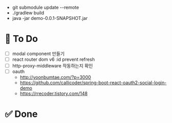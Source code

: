 - git submodule update --remote
- ./gradlew build
- java -jar demo-0.0.1-SNAPSHOT.jar

# 📌 To Do

- [ ] modal component 만들기
- [ ] react router dom v6 :id prevent refresh
- [ ] http-proxy-middleware 작동하는지 확인
- [ ] oauth
  - http://yoonbumtae.com/?p=3000
  - https://github.com/callicoder/spring-boot-react-oauth2-social-login-demo
  - https://rrecoder.tistory.com/148

# ✅ Done
